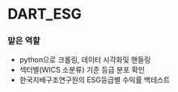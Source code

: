 # DART_ESG
### 맡은 역할
- python으로 크롤링, 데이터 시각화및 핸들링
- 섹터별(WICS 소분류) 기준 등급 분포 확인
- 한국지배구조연구원의 ESG등급별 수익률 백테스트
